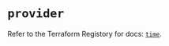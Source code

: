 # `provider`

Refer to the Terraform Registory for docs: [`time`](https://registry.terraform.io/providers/hashicorp/time/0.7.2/docs).
